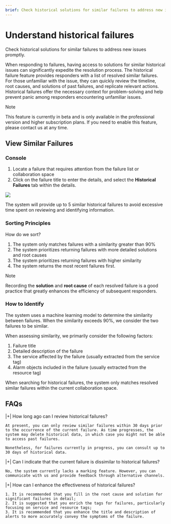 ```yaml
---
brief: Check historical solutions for similar failures to address new issues promptly
---
```


# Understand historical failures

Check historical solutions for similar failures to address new issues promptly.

When responding to failures, having access to solutions for similar historical issues can significantly expedite the resolution process. The historical failure feature provides responders with a list of resolved similar failures. For those unfamiliar with the issue, they can quickly review the timeline, root causes, and solutions of past failures, and replicate relevant actions. Historical failures offer the necessary context for problem-solving and help prevent panic among responders encountering unfamiliar issues.

> [!NOTE]
> This feature is currently in beta and is only available in the professional version and higher subscription plans. If you need to enable this feature, please contact us at any time.

## View Similar Failures

### Console

1. Locate a failure that requires attention from the failure list or collaboration space
2. Click on the failure title to enter the details, and select the **Historical Failures** tab within the details.

![](https://fcdoc.github.io/img/zh/flashduty/alter/past_incidents/1.avif)

The system will provide up to 5 similar historical failures to avoid excessive time spent on reviewing and identifying information.

### Sorting Principles

How do we sort?

1. The system only matches failures with a similarity greater than 90%
2. The system prioritizes returning failures with more detailed solutions and root causes
3. The system prioritizes returning failures with higher similarity
4. The system returns the most recent failures first.

> [!NOTE]
> Recording the **solution** and **root cause** of each resolved failure is a good practice that greatly enhances the efficiency of subsequent responders.

### How to Identify

The system uses a machine learning model to determine the similarity between failures. When the similarity exceeds 90%, we consider the two failures to be similar.

When assessing similarity, we primarily consider the following factors:

1. Failure title
2. Detailed description of the failure
3. The service affected by the failure (usually extracted from the service tag)
4. Alarm objects included in the failure (usually extracted from the resource tag)

When searching for historical failures, the system only matches resolved similar failures within the current collaboration space.

## FAQs

|+| How long ago can I review historical failures?

    At present, you can only review similar failures within 30 days prior to the occurrence of the current failure. As time progresses, the system may delete historical data, in which case you might not be able to access past failures.

    Nonetheless, for failures currently in progress, you can consult up to 30 days of historical data.

|+| Can I indicate that the current failure is dissimilar to historical failures?

    No, the system currently lacks a marking feature. However, you can communicate with us and provide feedback through alternative channels.

|+| How can I enhance the effectiveness of historical failures?

    1. It is recommended that you fill in the root cause and solution for significant failures in detail;
    2. It is suggested that you enrich the tags for failures, particularly focusing on service and resource tags;
    3. It is recommended that you enhance the title and description of alerts to more accurately convey the symptoms of the failure.